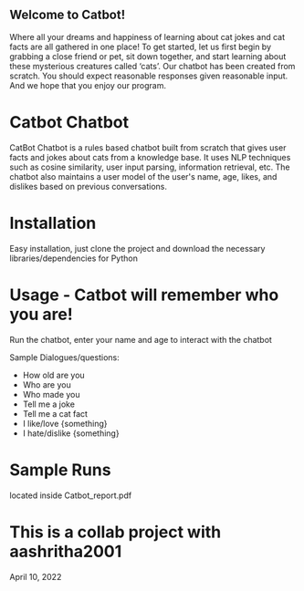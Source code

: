 Welcome to Catbot! 
-
Where all your dreams and happiness of learning about cat jokes and cat facts are all gathered in 
one place!
To get started, let us first begin by grabbing a close friend or pet, sit down together, and start 
learning about these mysterious creatures called ‘cats’.
Our chatbot has been created from scratch. 
You should expect reasonable responses given reasonable input. And we hope that you enjoy our 
program.


# Catbot Chatbot
CatBot Chatbot is a rules based chatbot built from scratch that gives user facts and jokes about cats from a knowledge base. It uses NLP techniques such as cosine similarity, user input parsing, information retrieval, etc. The chatbot also maintains a user model of the user's name, age, likes, and dislikes based on previous conversations. 

# Installation
Easy installation, just clone the project and download the necessary libraries/dependencies for Python

# Usage - Catbot will remember who you are!
Run the chatbot, enter your name and age to interact with the chatbot

Sample Dialogues/questions:
- How old are you
- Who are you
- Who made you
- Tell me a joke
- Tell me a cat fact
- I like/love {something}
- I hate/dislike {something}

# Sample Runs
located inside Catbot_report.pdf




# This is a collab project with aashritha2001
April 10, 2022
